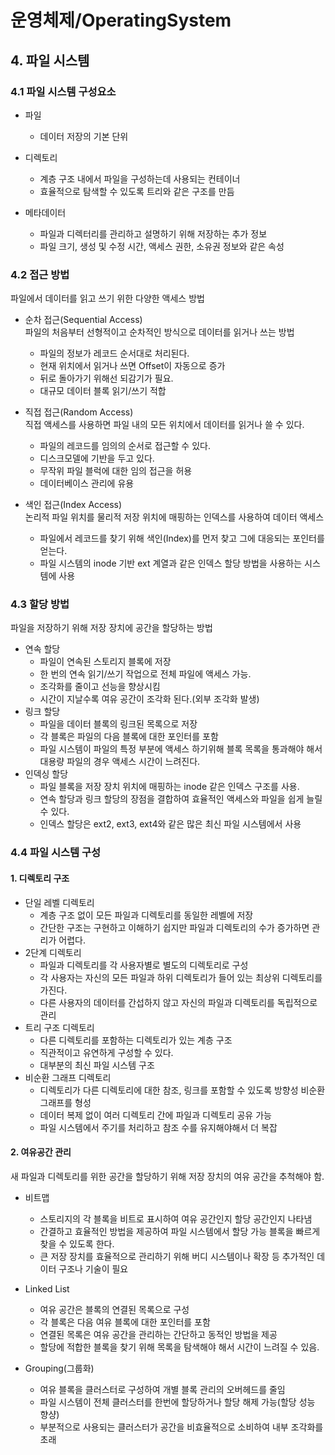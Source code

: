 # 운영체제/OperatingSystem
## 4. 파일 시스템
### 4.1 파일 시스템 구성요소
- 파일
    - 데이터 저장의 기본 단위
- 디렉토리
    - 계층 구조 내에서 파일을 구성하는데 사용되는 컨테이너
    - 효율적으로 탐색할 수 있도록 트리와 같은 구조를 만듬

- 메타데이터
    - 파일과 디렉터리를 관리하고 설명하기 위해 저장하는 추가 정보
    - 파일 크기, 생성 및 수정 시간, 액세스 권한, 소유권 정보와 같은 속성

### 4.2 접근 방법
파일에서 데이터를 읽고 쓰기 위한 다양한 액세스 방법

- 순차 접근(Sequential Access)   
파일의 처음부터 선형적이고 순차적인 방식으로 데이터를 읽거나 쓰는 방법
    - 파일의 정보가 레코드 순서대로 처리된다.
    - 현재 위치에서 읽거나 쓰면 Offset이 자동으로 증가
    - 뒤로 돌아가기 위해선 되감기가 필요.
    - 대규모 데이터 블록 읽기/쓰기 적합

- 직접 접근(Random Access)   
직접 액세스를 사용하면 파일 내의 모든 위치에서 데이터를 읽거나 쓸 수 있다.   
    - 파일의 레코드를 임의의 순서로 접근할 수 있다.
    - 디스크모델에 기반을 두고 있다.
    - 무작위 파일 블럭에 대한 임의 접근을 허용
    - 데이터베이스 관리에 유용
- 색인 접근(Index Access)   
논리적 파일 위치를 물리적 저장 위치에 매핑하는 인덱스를 사용하여 데이터 액세스
    - 파일에서 레코드를 찾기 위해 색인(Index)를 먼저 찾고 그에 대응되는 포인터를 얻는다.
    - 파일 시스템의 inode 기반 ext 계열과 같은 인덱스 할당 방법을 사용하는 시스템에 사용


### 4.3 할당 방법
파일을 저장하기 위해 저장 장치에 공간을 할당하는 방법

- 연속 할당
    - 파일이 연속된 스토리지 블록에 저장
    - 한 번의 연속 읽기/쓰기 작업으로 전체 파일에 액세스 가능.
    - 조각화를 줄이고 선능을 향상시킴
    - 시간이 지날수록 여유 공간이 조각화 된다.(외부 조각화 발생)
- 링크 할당
    - 파일을 데이터 블록의 링크된 목록으로 저장
    - 각 블록은 파일의 다음 블록에 대한 포인터를 포함
    - 파일 시스템이 파일의 특정 부분에 액세스 하기위해 블록 목록을 통과해야 해서 대용량 파일의 경우 액세스 시간이 느려진다.
- 인덱싱 할당
    - 파일 블록을 저장 장치 위치에 매핑하는 inode 같은 인덱스 구조를 사용.
    - 연속 할당과 링크 할당의 장점을 결합하여 효율적인 액세스와 파일을 쉽게 늘릴 수 있다.
    - 인덱스 할당은 ext2, ext3, ext4와 같은 많은 최신 파일 시스템에서 사용

### 4.4 파일 시스템 구성
#### 1. 디렉토리 구조
- 단일 레벨 디렉토리
    - 계층 구조 없이 모든 파일과 디렉토리를 동일한 레벨에 저장
    - 간단한 구조는 구현하고 이해하기 쉽지만 파일과 디렉토리의 수가 증가하면 관리가 어렵다.
- 2단계 디렉토리
    - 파일과 디렉토리를 각 사용자별로 별도의 디렉토리로 구성
    - 각 사용자는 자신의 모든 파일과 하위 디렉토리가 들어 있는 최상위 디렉토리를 가진다.
    - 다른 사용자의 데이터를 간섭하지 않고 자신의 파일과 디렉토리를 독립적으로 관리
- 트리 구조 디렉토리
    - 다른 디렉토리를 포함하는 디렉토리가 있는 계층 구조
    - 직관적이고 유연하게 구성할 수 있다.
    - 대부분의 최신 파일 시스템 구조
- 비순환 그래프 디렉토리
    - 디렉토리가 다른 디렉토리에 대한 참조, 링크를 포함할 수 있도록 방향성 비순환 그래프를 형성
    - 데이터 복제 없이 여러 디렉토리 간에 파일과 디렉토리 공유 가능
    - 파일 시스템에서 주기를 처리하고 참조 수를 유지해야해서 더 복잡

#### 2. 여유공간 관리
새 파일과 디렉토리를 위한 공간을 할당하기 위해 저장 장치의 여유 공간을 추척해야 함.

- 비트맵
    - 스토리지의 각 블록을 비트로 표시하여 여유 공간인지 할당 공간인지 나타냄
    - 간결하고 효율적인 방법을 제공하여 파일 시스템에서 할당 가능 블록을 빠르게 찾을 수 있도록 한다.
    - 큰 저장 장치를 효율적으로 관리하기 위해 버디 시스템이나 확장 등 추가적인 데이터 구조나 기술이 필요

- Linked List
    - 여유 공간은 블록의 연결된 목록으로 구성
    - 각 블록은 다음 여유 블록에 대한 포인터를 포함
    - 연결된 목록은 여유 공간을 관리하는 간단하고 동적인 방법을 제공
    - 할당에 적합한 블록을 찾기 위해 목록을 탐색해야 해서 시간이 느려질 수 있음.
- Grouping(그룹화)
    - 여유 블록을 클러스터로 구성하여 개별 블록 관리의 오버헤드를 줄임
    - 파일 시스템이 전체 클러스터를 한번에 할당하거나 할당 해제 가능(할당 성능 향샹)
    - 부분적으로 사용되는 클러스터가 공간을 비효율적으로 소비하여 내부 조각화를 초래